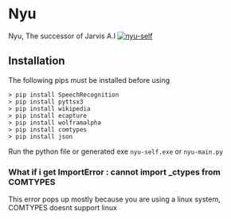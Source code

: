 # Nyu 

Nyu, The successor of Jarvis A.I  [![nyu-self](https://github.com/Noqturnally/nyu-self/tree/main/.github/workflows/badge.svg)](https://github.com/Noqturnally/nyu-self/actions)

## Installation 

The following pips must be installed before using

```
> pip install SpeechRecognition
> pip install pyttsx3
> pip install wikipedia
> pip install ecapture
> pip install wolframalpha
> pip install comtypes
> pip install json 

```
Run the python file or generated exe `nyu-self.exe` or `nyu-main.py`
 
### What if i get ImportError : cannot import _ctypes from COMTYPES

This error pops up mostly because you are using a linux system, COMTYPES doesnt support linux
